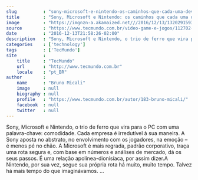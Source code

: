 ```yaml
---
slug          : "sony-microsoft-e-nintendo-os-caminhos-que-cada-uma-deve-seguir-em-2017"
title         : "Sony, Microsoft e Nintendo: os caminhos que cada uma deve seguir em 2017"
image         : "https://imgnzn-a.akamaized.net///2016/12/13/13202915933015-t1200x480.jpg"
source        : "https://www.tecmundo.com.br/video-game-e-jogos/112702-sony-microsoft-nintendo-caminhos-cada-deve-seguir-2017.htm"
date          : "2016-12-13T21:58:26-02:00"
description   : "Sony, Microsoft e Nintendo, o trio de ferro que vira para o PC com uma palavra-chave: comodidade. Cada empresa é irredutível à sua maneira. A Sony aposta no abstrato, no envolvimento com os jogadores, na emoção – é menos pé no chão. A Microsoft é mais regrada, padrão corporativo, traça uma rota segura e, com base em números e análises de mercado, dá os seus passos. É uma relação apolínea-dionisíaca, por assim dizer.A Nintendo, por sua vez, segue sua própria rota há muito, muito tempo. Talvez há mais tempo do que imaginávamos. ..."
categories    : ['technology']
tags          : ['TecMundo']
site          :
    title     : "TecMundo"
    url       : "http://www.tecmundo.com.br"
    locale    : "pt_BR"
author        :
    name      : "Bruno Micali"
    image     : null
    biography : null
    profile   : "https://www.tecmundo.com.br/autor/183-bruno-micali/"
    facebook  : null
    twitter   : null
---
```


Sony, Microsoft e Nintendo, o trio de ferro que vira para o PC com uma palavra-chave: comodidade. Cada empresa é irredutível à sua maneira. A Sony aposta no abstrato, no envolvimento com os jogadores, na emoção – é menos pé no chão. A Microsoft é mais regrada, padrão corporativo, traça uma rota segura e, com base em números e análises de mercado, dá os seus passos. É uma relação apolínea-dionisíaca, por assim dizer.A Nintendo, por sua vez, segue sua própria rota há muito, muito tempo. Talvez há mais tempo do que imaginávamos. ...
